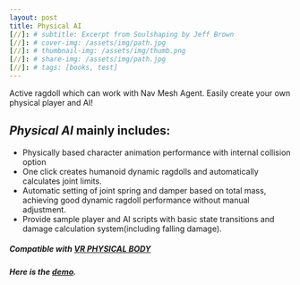 ```yaml
---
layout: post
title: Physical AI
[//]: # subtitle: Excerpt from Soulshaping by Jeff Brown
[//]: # cover-img: /assets/img/path.jpg
[//]: # thumbnail-img: /assets/img/thumb.png
[//]: # share-img: /assets/img/path.jpg
[//]: # tags: [books, test]
---
```


Active ragdoll which can work with Nav Mesh Agent. Easily create your own physical player and AI!

## **_Physical AI_** mainly includes:
* Physically based character animation performance with internal collision option
* One click creates humanoid dynamic ragdolls and automatically calculates joint limits.
* Automatic setting of joint spring and damper based on total mass, achieving good dynamic ragdoll performance without manual adjustment.
* Provide sample player and AI scripts with basic state transitions and damage calculation system(including falling damage).

##### Compatible with [**VR PHYSICAL BODY**](https://assetstore.unity.com/packages/slug/230540)

##### Here is the [**demo**](https://drive.google.com/file/d/13fWPobyIn5xNZos0DxXPdtmhouy-Aa9m/view?usp=share_link).
